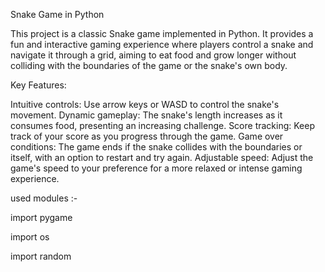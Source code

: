 Snake Game in Python

This project is a classic Snake game implemented in Python. It provides a fun and interactive gaming experience where players control a snake and navigate it through a grid, aiming to eat food and grow longer without colliding with the boundaries of the game or the snake's own body.

Key Features:

Intuitive controls: Use arrow keys or WASD to control the snake's movement.
Dynamic gameplay: The snake's length increases as it consumes food, presenting an increasing challenge.
Score tracking: Keep track of your score as you progress through the game.
Game over conditions: The game ends if the snake collides with the boundaries or itself, with an option to restart and try again.
Adjustable speed: Adjust the game's speed to your preference for a more relaxed or intense gaming experience.

used modules :-

import pygame

import os

import random
